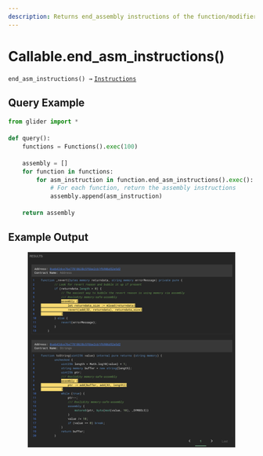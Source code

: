 ```yaml
---
description: Returns end_assembly instructions of the function/modifier.
---
```


# Callable.end\_asm\_instructions()

`end_asm_instructions() →` [`Instructions`](../instructions/)

## Query Example

```python
from glider import *

def query():
    functions = Functions().exec(100)

    assembly = []
    for function in functions:
        for asm_instruction in function.end_asm_instructions().exec():
            # For each function, return the assembly instructions
            assembly.append(asm_instruction)

    return assembly
```

## Example Output

<figure><img src="../../.gitbook/assets/image (3) (1) (1) (1) (1) (1) (1) (1) (1) (1) (1) (1) (1).png" alt=""><figcaption></figcaption></figure>
